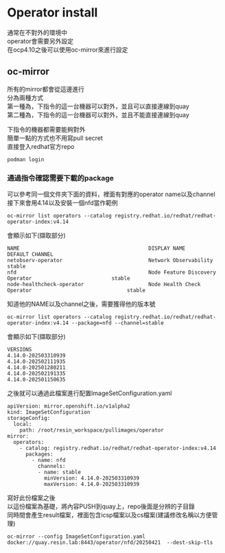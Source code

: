 # Operator install  

通常在不對外的環境中  
operator會需要另外設定  
在ocp4.10之後可以使用oc-mirror來進行設定  


## oc-mirror  
所有的mirror都會從這邊進行  
分為兩種方式  
第一種為，下指令的這一台機器可以對外，並且可以直接連線到quay  
第二種為，下指令的這一台機器可以對外，並且不能直接連線到quay  

下指令的機器都需要能夠對外  
簡單一點的方式也不用寫pull secret  
直接登入redhat官方repo  
```
podman login
```

###  通過指令確認需要下載的package  

可以參考同一個文件夾下面的資料，裡面有對應的operator name以及channel  
接下來會用4.14以及安裝一個nfd當作範例  
```
oc-mirror list operators --catalog registry.redhat.io/redhat/redhat-operator-index:v4.14
```

會顯示如下(擷取部分)  

```
NAME                                          DISPLAY NAME                                             DEFAULT CHANNEL
netobserv-operator                            Network Observability                                    stable
nfd                                           Node Feature Discovery Operator                          stable
node-healthcheck-operator                     Node Health Check Operator                               stable
```

知道他的NAME以及channel之後，需要獲得他的版本號  

```
oc-mirror list operators --catalog registry.redhat.io/redhat/redhat-operator-index:v4.14 --package=nfd --channel=stable
```

會顯示如下(擷取部分)  

```
VERSIONS
4.14.0-202503310939
4.14.0-202502111935
4.14.0-202501280211
4.14.0-202502191335
4.14.0-202501150635
```

之後就可以通過此檔案進行配置ImageSetConfiguration.yaml  

```
apiVersion: mirror.openshift.io/v1alpha2
kind: ImageSetConfiguration
storageConfig:
  local:
    path: /root/resin_workspace/pullimages/operator
mirror:
  operators:
    - catalog: registry.redhat.io/redhat/redhat-operator-index:v4.14
      packages:
        - name: nfd
          channels:
          - name: stable
            minVersion: 4.14.0-202503310939
            maxVersion: 4.14.0-202503310939
```

寫好此份檔案之後  
以這份檔案為基礎，將內容PUSH到quay上，repo後面是分辨的子目錄  
同時間會產生result檔案，裡面包含icsp檔案以及cs檔案(建議修改名稱以方便管理)  
```
oc-mirror --config ImageSetConfiguration.yaml docker://quay.resin.lab:8443/operator/nfd/20250421  --dest-skip-tls
```

